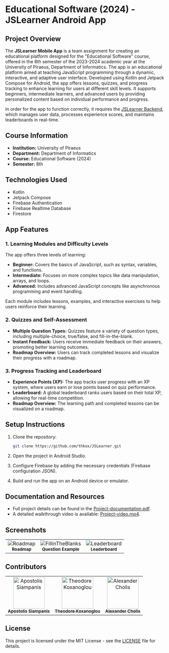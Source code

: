 # Educational Software (2024) - JSLearner Android App

## Project Overview

The **JSLearner Mobile App** is a team assignment for creating an educational platform designed for the "Educational Software" course, offered in the 8th semester of the 2023-2024 academic year at the University of Piraeus, Department of Informatics. The app is an educational platform aimed at teaching JavaScript programming through a dynamic, interactive, and adaptive user interface. Developed using Kotlin and Jetpack Compose for Android, the app offers lessons, quizzes, and progress tracking to enhance learning for users at different skill levels. It supports beginners, intermediate learners, and advanced users by providing personalized content based on individual performance and progress.

In order for the app to function correctly, it requires the [JSLearner Backend](https://github.com/thkox/educational-software_2024-JSLearner-backend), which manages user data, processes experience scores, and maintains leaderboards in real-time.

## Course Information

- **Institution:** University of Piraeus
- **Department:** Department of Informatics
- **Course:** Educational Software (2024)
- **Semester:** 8th

## Technologies Used

- Kotlin
- Jetpack Compose
- Firebase Authentication
- Firebase Realtime Database
- Firestore

## App Features

### 1. Learning Modules and Difficulty Levels

The app offers three levels of learning:

- **Beginner:** Covers the basics of JavaScript, such as syntax, variables, and functions.
- **Intermediate:** Focuses on more complex topics like data manipulation, arrays, and loops.
- **Advanced:** Includes advanced JavaScript concepts like asynchronous programming and event handling.

Each module includes lessons, examples, and interactive exercises to help users reinforce their learning.

### 2. Quizzes and Self-Assessment

- **Multiple Question Types:** Quizzes feature a variety of question types, including multiple-choice, true/false, and fill-in-the-blank.
- **Instant Feedback:** Users receive immediate feedback on their answers, promoting better learning outcomes.
- **Roadmap Overview:** Users can track completed lessons and visualize their progress with a roadmap.

### 3. Progress Tracking and Leaderboard

- **Experience Points (XP):** The app tracks user progress with an XP system, where users earn or lose points based on quiz performance.
- **Leaderboard:** A global leaderboard ranks users based on their total XP, allowing for real-time competition.
- **Roadmap Overview:** The learning path and completed lessons can be visualized on a roadmap.

## Setup Instructions

1. Clone the repository:
    ```bash
    git clone https://github.com/thkox/JSLearner.git
    ```

2. Open the project in Android Studio.
3. Configure Firebase by adding the necessary credentials (Firebase configuration JSON).
4. Build and run the app on an Android device or emulator.

## Documentation and Resources

- Full project details can be found in the [Project-documentation.pdf](./docs/Project-documentation.pdf).
- A detailed walkthrough video is available: [Project-video.mp4](./video/Project-video.mp4).

## Screenshots

<table>
  <tr>
    <td align="center">
      <img src="./images/Roadmap.png" alt="Roadmap"/>
      <br/>
      <sub><b>Roadmap</b></sub>
    </td>
    <td align="center">
      <img src="./images/FillinTheBlanks.png" alt="FillinTheBlanks"/>
      <br/>
      <sub><b>Question Example</b></sub>
    </td>
    <td align="center">
      <img src="./images/LeaderboardScreen.png" alt="Leaderboard"/>
      <br/>
      <sub><b>Leaderboard</b></sub>
    </td>
  </tr>
</table>

## Contributors

<table>
  <tr>
    <td align="center"><a href="https://github.com/ApostolisSiampanis"><img src="https://avatars.githubusercontent.com/u/75365398?v=4" width="100px;" alt="Apostolis Siampanis"/><br /><sub><b>Apostolis Siampanis</b></sub></a><br /></td>
    <td align="center"><a href="https://github.com/thkox"><img src="https://avatars.githubusercontent.com/u/79880468?v=4" width="100px;" alt="Theodore Koxanoglou"/><br /><sub><b>Theodore Koxanoglou</b></sub></a><br /></td>
    <td align="center"><a href="https://github.com/AlexanderCholis"><img src="https://avatars.githubusercontent.com/u/66769337?v=4" width="100px;" alt="Alexander Cholis"/><br /><sub><b>Alexander Cholis</b></sub></a><br /></td>
  </tr>
</table>

## License

This project is licensed under the MIT License - see the [LICENSE](./LICENSE) file for details.
